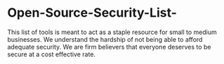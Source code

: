 # Open-Source-Security-List-
This list of tools is meant to act as a staple resource for small to medium businesses. We understand the hardship of not being able to afford adequate security. We are firm believers that everyone deserves to be secure at a cost effective rate.   
